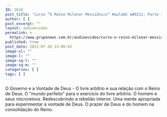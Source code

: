 ```yaml
---
ID: 2628
post_title: 'Curso “O Reino Milenar Messiânico” #aula02 &#8211; Parte 1'
author: [ ]
post_excerpt: ""
layout: audioevideo
permalink: >
  https://www.gruponews.com.br/audioevideo/curso-o-reino-milenar-messianico-aula02-parte-1
published: true
post_date: 2012-07-26 15:00:45
image-xl: ""
image-l: ""
image-sq-l: ""
image-sq-m: ""
categories: [ ]
tags: [ ]
---
```

O Governo e a Vontade de Deus - O livre arbítrio e sua relação com o Reino de Deus. O "mundo perfeito" para o exercício do livre arbítrio. O homem e seus microreinos. Redescobrindo a rebelião interior. Uma mente apropriada para experimentar a vontade de Deus. O prazer de Deus e do homem na consolidação do Reino.

&nbsp;